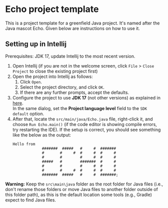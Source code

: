 # Echo project template

This is a project template for a greenfield Java project. It's named after the Java mascot Echo. Given below are instructions on how to use it.

## Setting up in Intellij

Prerequisites: JDK 17, update Intellij to the most recent version.

1. Open Intellij (if you are not in the welcome screen, click `File` > `Close Project` to close the existing project first)
1. Open the project into Intellij as follows:
   1. Click `Open`.
   1. Select the project directory, and click `OK`.
   1. If there are any further prompts, accept the defaults.
1. Configure the project to use **JDK 17** (not other versions) as explained in [here](https://www.jetbrains.com/help/idea/sdk.html#set-up-jdk).<br>
   In the same dialog, set the **Project language level** field to the `SDK default` option.
3. After that, locate the `src/main/java/Echo.java` file, right-click it, and choose `Run Echo.main()` (if the code editor is showing compile errors, try restarting the IDE). If the setup is correct, you should see something like the below as the output:
   ```
   Hello from
                #######  #####   #     #  #######
                #       #     #  #     #  #     #
                #       #        #     #  #     #
                #####   #        #######  #     #
                #       #        #     #  #     #
                #       #     #  #     #  #     #
                #######  #####   #     #  #######;
   ```

**Warning:** Keep the `src\main\java` folder as the root folder for Java files (i.e., don't rename those folders or move Java files to another folder outside of this folder path), as this is the default location some tools (e.g., Gradle) expect to find Java files.
